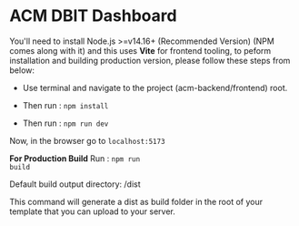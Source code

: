 # ACM DBIT Dashboard

You'll need to install Node.js >=v14.16+ (Recommended Version) (NPM comes along with it) and this uses **Vite** for frontend tooling, to peform installation and building production version, please follow these steps from below:

- Use terminal and navigate to the project (acm-backend/frontend) root.

- Then run : <code>npm install</code>

- Then run : <code>npm run dev</code>

Now, in the browser go to <code>localhost:5173</code>

**For Production Build**
Run : <code>npm run build</code>

Default build output directory: /dist

This command will generate a dist as build folder in the root of your template that you can upload to your server.